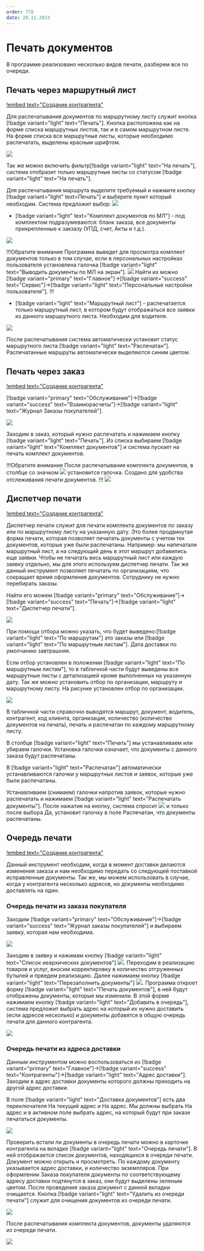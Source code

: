 ```yaml
---
order: 778
date: 20.11.2023
---
```

# Печать документов

В программе реализовано несколько видов печати, разберем все по очереди.

## Печать через маршрутный лист

[!embed text="Создание контрагента"](https://youtu.be/8n2OkkK9g40)

Для распечатывания документов по маршрутному листу служит кнопка [!badge variant="light" text="Печать"]. Кнопка расположена как на форме списка маршрутных листов, так и в самом маршрутном листе.
На форме списка все маршрутные листы, которые необходимо распечатать, выделены красным шрифтом. 

![](\images\диспетчер\печать.jpg)

Так же можно включить фильтр[!badge variant="light" text="На печать"],  система отобразит только маршрутные листы со статусом [!badge variant="light" text="На печать"].

Для распечатывания маршрута выделите требуемый и нажмите кнопку [!badge variant="light" text=Печать"] и выберите пункт который необходим. Система предложит выбор: ![](\images\диспетчер\печать1.jpg)

- [!badge variant="light" text="Комплект документов по МЛ"] - под комплектом подразумеваются: бланк заказа, все документы прикрепленные к закзазу (УПД, счет, Акты и т.д.).

![](\images\диспетчер\печать3.jpg)

!!!Обратите внимание
Программа выведет для просмотра комплект документов только в том случае, если в персональных настройках пользователя установлена галочка [!badge variant="light" text="Выводить документы по МЛ на экран"]. ![](\images\диспетчер\печать13.jpg) Найти их можно [!badge variant="primary" text="Главное"]->[!badge variant="success" text="Сервис"]->[!badge variant="light" text="Персональные настройки пользователя"].
!!!

- [!badge variant="light" text="Маршрутный лист"] - распечатается только маршрутный лист, в котором будут отображаться все заявки из данного маршрутного листа. Необходим для водителя.

![](\images\диспетчер\печать11.jpg)


После распечатывания система автоматически установит статус маршрутного листа 
[!badge variant="light" text="Распечатан"]. Распечатанные маршруты автоматически выделяются синим цветом.

## Печать через заказ

[!embed text="Создание контрагента"](https://youtu.be/cwxkvkOTEFI)


[!badge variant="primary" text="Обслуживание"]->[!badge variant="success" text="Взаиморасчеты"]->[!badge variant="light" text="Журнал Заказы покупателей"].

![](\images\диспетчер\печать4.jpg)

Заходим в заказ, который нужно распечатать и нажимаем кнопку [!badge variant="light" text="Печать"]. Из списка выбираем [!badge variant="light" text="Комплект документов"] и система пускает на печать комплект документов.

!!!Обратите внимание
После распечатывания комплекта документов, в столбце со значком ![](\images\диспетчер\печать5.jpg) установится галочка. Создано для удобства отслеживания печати документов.
!!!
![](\images\диспетчер\печать.gif)

## Диспетчер печати

[!embed text="Создание контрагента"](https://youtu.be/dOk6UkZlck4)

Диспетчер печати служит для печати комплекта документов по заказу или по маршрутному листу на указанную дату. Это более продвинутая форма печати, которая позволяет печатать документы с учетом тех документов, которые уже были распечатаны. Например: мы напечатали маршрутный лист, а на следующий день в этот маршрут добавились еще заявки. Чтобы не печатать весь маршрутный лист или каждую заявку отдельно, мы для этого используем диспетчер печати. Так же данный инструмент позволяет печатать по организациям, что сокращает время оформления документов. Сотруднику не нужно перебирать заказы. 

Найти его можем [!badge variant="primary" text="Обслуживание"]->[!badge variant="success" text="Печать"]->[!badge variant="light" text="Диспетчер печати"].

![](\images\диспетчер\печать6.jpg)

При помощи отбора можно указать, что будет выведено:[!badge variant="light" text="По маршрутам"] это заказы или [!badge variant="light" text="По маршрутным листам"]. 
Дата доставки по умолчанию завтрашняя.

Если отбор установлен в положении [!badge variant="light" text="По маршрутным листам"], то в табличной части будут выведены 
все маршрутные листы с детализацией кроме выполненных на указанную дату.
Так же можно установить отбор по организации, маршруту и маршрутному листу. На рисунке установлен отбор по организации.

![](\images\диспетчер\печать7.jpg)

В табличной части справочно выводятся маршрут, документ, водитель, контрагент, код клиента, организация, количество (количество документов на печать), печать и распечатан по каждому маршрутному листу. 

В столбце [!badge variant="light" text="Печать"] мы устанавливаем или убираем галочки. Установка галочки означает, что документы с данного заказа будут распечатаны.

В [!badge variant="light" text="Распечатан"] автоматически устанавливаются галочки у маршрутных листов и заявок, которые уже были распечатаны.

Устанавливаем (снимаем) галочки напротив заявок, которые нужно распечатать и нажимаем [!badge variant="light" text="Распечатать документы"]. После нажатия на кнопку, система спросит ![](\images\диспетчер\печать14.jpg) и только после выбора Да, установит галочку в поле Распечатан, что документы распечатаны.

## Очередь печати

[!embed text="Создание контрагента"](https://youtu.be/H9XMLDog4VI)

Данный инструмент необходим, когда в момент доставки делаются изменения заказа и нам необходимо передать со следующей поставкой исправленные документы. Так же, мы можем использовать в случае, когда у контрагента несколько адресов, но документы необходимо доставлять на один. 

### Очередь печати из заказа покупателя

Заходим [!badge variant="primary" text="Обслуживание"]->[!badge variant="success" text="Журнал заказы покупателей"] и выбираем заявку, которая нам необходима.

![](\images\диспетчер\печать0.jpg)

Заходим в заявку и нажимам кнопку [!badge variant="light" text="Список иеархических документов"] ![](\images\диспетчер\печать8.jpg). Переходим в реализацию товаров и услуг, вносим корректировку в количество отгруженных бутылей и прведем реализацию. Далее нажимаем кнопку [!badge variant="light" text="Перезаполнить документы"] ![](\images\диспетчер\печать9.jpg). Программа откроет форму [!badge variant="light" text="Печать документов"], в ней будут отображены документы, которые мы изменили. В этой форме нажимаем кнопку [!badge variant="light" text="Добавить в очередь"], система предложит выбрать адрес на который их нужно доставить (если адресов несколько) и документы добавятся в общую очередь печати для данного контрагента.

![](\images\диспетчер\печать1.gif)


### Очередь печати из адреса доставки

Данным инструментом можно воспользоваться из [!badge variant="primary" text="Главное"]->[!badge variant="success" text="Контрагенты"]->[!badge variant="light" text="Адрес доставки"]. Заходим в адрес доставки документы которого должны приходить на другой адрес доставки. 

В поле [!badge variant="light" text="Доставка документов"] есть два переключателя На текущий адрес и На адрес. Мы должны выбрать На адрес и в активном поле выбрать адрес, на который будут при заказе печататься документы.

![](\images\диспетчер\печать3.gif)

Проверить встали ли документы в очередь печати можно в карточке контрагента на вкладке [!badge variant="light" text="Очередь печати"]. В ней отображается список документов, находящихся в очереди печати. Документ можно
открыть и просмотреть. По каждому документу указывается адрес доставки, и количество экземпляров.
При оформлении Заказа покупателя документы по соответствующему адресу доставки подтянутся
в заказ, они будут выделены зеленым цветом. После проведения заказа документ с данной вкладки очищается.
Кнопка [!badge variant="light" text="Удалить из очереди печати"] служит для очищения документов из очереди печати. 

![](\images\диспетчер\печать10.jpg)

После распечатывания комплекта документов, документы удаляются из очереди печати.

![](\images\диспетчер\печать4.gif)


